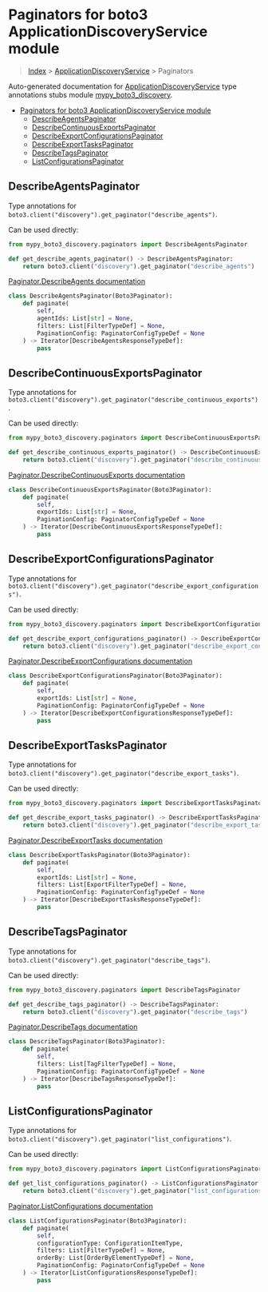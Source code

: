 # Paginators for boto3 ApplicationDiscoveryService module

> [Index](../README.md) > [ApplicationDiscoveryService](./README.md) > Paginators

Auto-generated documentation for [ApplicationDiscoveryService](https://boto3.amazonaws.com/v1/documentation/api/latest/reference/services/discovery.html#ApplicationDiscoveryService)
type annotations stubs module [mypy_boto3_discovery](https://pypi.org/project/mypy-boto3-discovery/).

- [Paginators for boto3 ApplicationDiscoveryService module](#paginators-for-boto3-applicationdiscoveryservice-module)
  - [DescribeAgentsPaginator](#describeagentspaginator)
  - [DescribeContinuousExportsPaginator](#describecontinuousexportspaginator)
  - [DescribeExportConfigurationsPaginator](#describeexportconfigurationspaginator)
  - [DescribeExportTasksPaginator](#describeexporttaskspaginator)
  - [DescribeTagsPaginator](#describetagspaginator)
  - [ListConfigurationsPaginator](#listconfigurationspaginator)

## DescribeAgentsPaginator

Type annotations for `boto3.client("discovery").get_paginator("describe_agents")`.

Can be used directly:

```python
from mypy_boto3_discovery.paginators import DescribeAgentsPaginator

def get_describe_agents_paginator() -> DescribeAgentsPaginator:
    return boto3.client("discovery").get_paginator("describe_agents")
```

[Paginator.DescribeAgents documentation](https://boto3.amazonaws.com/v1/documentation/api/latest/reference/services/discovery.html#ApplicationDiscoveryService.Paginator.DescribeAgents)

```python
class DescribeAgentsPaginator(Boto3Paginator):
    def paginate(
        self,
        agentIds: List[str] = None,
        filters: List[FilterTypeDef] = None,
        PaginationConfig: PaginatorConfigTypeDef = None
    ) -> Iterator[DescribeAgentsResponseTypeDef]:
        pass
```
## DescribeContinuousExportsPaginator

Type annotations for `boto3.client("discovery").get_paginator("describe_continuous_exports")`.

Can be used directly:

```python
from mypy_boto3_discovery.paginators import DescribeContinuousExportsPaginator

def get_describe_continuous_exports_paginator() -> DescribeContinuousExportsPaginator:
    return boto3.client("discovery").get_paginator("describe_continuous_exports")
```

[Paginator.DescribeContinuousExports documentation](https://boto3.amazonaws.com/v1/documentation/api/latest/reference/services/discovery.html#ApplicationDiscoveryService.Paginator.DescribeContinuousExports)

```python
class DescribeContinuousExportsPaginator(Boto3Paginator):
    def paginate(
        self,
        exportIds: List[str] = None,
        PaginationConfig: PaginatorConfigTypeDef = None
    ) -> Iterator[DescribeContinuousExportsResponseTypeDef]:
        pass
```
## DescribeExportConfigurationsPaginator

Type annotations for `boto3.client("discovery").get_paginator("describe_export_configurations")`.

Can be used directly:

```python
from mypy_boto3_discovery.paginators import DescribeExportConfigurationsPaginator

def get_describe_export_configurations_paginator() -> DescribeExportConfigurationsPaginator:
    return boto3.client("discovery").get_paginator("describe_export_configurations")
```

[Paginator.DescribeExportConfigurations documentation](https://boto3.amazonaws.com/v1/documentation/api/latest/reference/services/discovery.html#ApplicationDiscoveryService.Paginator.DescribeExportConfigurations)

```python
class DescribeExportConfigurationsPaginator(Boto3Paginator):
    def paginate(
        self,
        exportIds: List[str] = None,
        PaginationConfig: PaginatorConfigTypeDef = None
    ) -> Iterator[DescribeExportConfigurationsResponseTypeDef]:
        pass
```
## DescribeExportTasksPaginator

Type annotations for `boto3.client("discovery").get_paginator("describe_export_tasks")`.

Can be used directly:

```python
from mypy_boto3_discovery.paginators import DescribeExportTasksPaginator

def get_describe_export_tasks_paginator() -> DescribeExportTasksPaginator:
    return boto3.client("discovery").get_paginator("describe_export_tasks")
```

[Paginator.DescribeExportTasks documentation](https://boto3.amazonaws.com/v1/documentation/api/latest/reference/services/discovery.html#ApplicationDiscoveryService.Paginator.DescribeExportTasks)

```python
class DescribeExportTasksPaginator(Boto3Paginator):
    def paginate(
        self,
        exportIds: List[str] = None,
        filters: List[ExportFilterTypeDef] = None,
        PaginationConfig: PaginatorConfigTypeDef = None
    ) -> Iterator[DescribeExportTasksResponseTypeDef]:
        pass
```
## DescribeTagsPaginator

Type annotations for `boto3.client("discovery").get_paginator("describe_tags")`.

Can be used directly:

```python
from mypy_boto3_discovery.paginators import DescribeTagsPaginator

def get_describe_tags_paginator() -> DescribeTagsPaginator:
    return boto3.client("discovery").get_paginator("describe_tags")
```

[Paginator.DescribeTags documentation](https://boto3.amazonaws.com/v1/documentation/api/latest/reference/services/discovery.html#ApplicationDiscoveryService.Paginator.DescribeTags)

```python
class DescribeTagsPaginator(Boto3Paginator):
    def paginate(
        self,
        filters: List[TagFilterTypeDef] = None,
        PaginationConfig: PaginatorConfigTypeDef = None
    ) -> Iterator[DescribeTagsResponseTypeDef]:
        pass
```
## ListConfigurationsPaginator

Type annotations for `boto3.client("discovery").get_paginator("list_configurations")`.

Can be used directly:

```python
from mypy_boto3_discovery.paginators import ListConfigurationsPaginator

def get_list_configurations_paginator() -> ListConfigurationsPaginator:
    return boto3.client("discovery").get_paginator("list_configurations")
```

[Paginator.ListConfigurations documentation](https://boto3.amazonaws.com/v1/documentation/api/latest/reference/services/discovery.html#ApplicationDiscoveryService.Paginator.ListConfigurations)

```python
class ListConfigurationsPaginator(Boto3Paginator):
    def paginate(
        self,
        configurationType: ConfigurationItemType,
        filters: List[FilterTypeDef] = None,
        orderBy: List[OrderByElementTypeDef] = None,
        PaginationConfig: PaginatorConfigTypeDef = None
    ) -> Iterator[ListConfigurationsResponseTypeDef]:
        pass
```